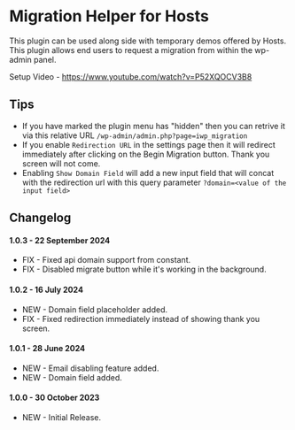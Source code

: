 # Migration Helper for Hosts

This plugin can be used along side with temporary demos offered by Hosts. This plugin allows end users to request a migration from within the wp-admin panel. 

Setup Video - https://www.youtube.com/watch?v=P52XQOCV3B8

## Tips

* If you have marked the plugin menu has "hidden" then you can retrive it via this relative URL `/wp-admin/admin.php?page=iwp_migration`
* If you enable `Redirection URL` in the settings page then it will redirect immediately after clicking on the Begin Migration button. Thank you screen will not come.
* Enabling `Show Domain Field` will add a new input field that will concat with the redirection url with this query parameter `?domain=<value of the input field>`


## Changelog

#### 1.0.3 - 22 September 2024
- FIX - Fixed api domain support from constant.
- FIX - Disabled migrate button while it's working in the background.

#### 1.0.2 - 16 July 2024
- NEW - Domain field placeholder added.
- FIX - Fixed redirection immediately instead of showing thank you screen.

#### 1.0.1 - 28 June 2024
- NEW - Email disabling feature added.
- NEW - Domain field added.

#### 1.0.0 - 30 October 2023
- NEW - Initial Release.